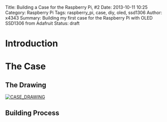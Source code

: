Title: Building a Case for the Raspberry Pi, #2
Date: 2013-10-11 10:25
Category: Raspberry Pi
Tags: raspberry_pi, case, diy, oled, ssd1306
Author: x4343
Summary: Building my first case for the Raspberry Pi with OLED SSD1306 from Adafruit
Status: draft

# Introduction



# The Case
 
## The Drawing
 
[ ![CASE_DRAWING](/static/pictures/raspi_case2/thumbs/case2_drawing_thumb.png "Raspberry Pi Case Drawing") ](/static/pictures/raspi_case2/case2_drawing.png)

## Building Process





